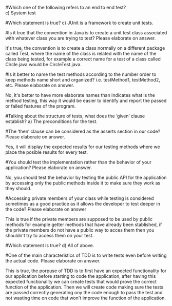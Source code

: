 #Which one of the following refers to an end to end test?  
c) System test

#Which statement is true? 
c) JUnit is a framework to create unit tests.

#Is it true that the convention in Java is to create a unit test class associated with whatever class you are trying to test? Please elaborate on answer. 

It's true, the convention is to create a class normally on a different package called Test, where the name of the class is related with the name of the class being tested, for example a correct name for a test of a class called Circle.java would be CircleTest.java.

#Is it better to name the test methods according to the number order to keep methods name short and organized? i.e. testMethod1, testMethod2, etc. Please elaborate on answer.

No, it's better to have more elaborate names than indicates what is the method testing, this way it would be easier to identify and report the passed or failed features of the program.

#Talking about the structure of tests, what does the ‘given’ clause establish? 
a) The preconditions for the test.

#The ‘then’ clause can be considered as the asserts section in our code? Please elaborate on answer.

Yes, it will display the expected results for our testing methods where we place the posible results for every test.

#You should test the implementation rather than the behavior of your application? Please elaborate on answer.

No, you should test the behavior by testing the public API for the application by accessing only the public methods inside it to make sure they work as they should.

#Accessing private members of your class while testing is considered sometimes as a good practice as it allows the developer to test deeper in the code? Please elaborate on answer

This is true if the private members are supposed to be used by public methods for example getter methods that have already been stablished, if the private members do not have a public way to acces them then you shouldn't try to access them on your test.

#Which statement is true? 
d) All of above.

#One of the main characteristics of TDD is to write tests even before writing the actual code. Please elaborate on answer.

This is true, the porpuse of TDD is to first have an expected functionality for our application before starting to code the application, after having this expected functionality we can create tests that would prove the correct function of the application. Then we will create code making sure the tests are passed correctly generating ony the code enough to pass the test and not wasting time on code that won't improve the function of the application.


